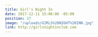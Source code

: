 ```yaml
---
title: Girl's Night In
date: 2017-12-11 15:06:00 -05:00
position: 17
image: "/uploads/GIRLS%20NIGHT%20INN.jpg"
link: http://girlsnightinclub.com
---
```


